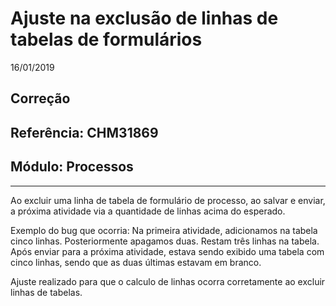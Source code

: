 # Ajuste na exclusão de linhas de tabelas de formulários
16/01/2019
## Correção
## Referência: CHM31869
## Módulo: Processos
***

Ao excluir uma linha de tabela de formulário de processo, ao salvar e enviar, a próxima atividade via a quantidade de linhas acima do esperado.

Exemplo do bug que ocorria:
Na primeira atividade, adicionamos na tabela cinco linhas. Posteriormente apagamos duas. Restam três linhas na tabela.
Após enviar para a próxima atividade, estava sendo exibido uma tabela com cinco linhas, sendo que as duas últimas estavam em branco.

Ajuste realizado para que o calculo de linhas ocorra corretamente ao excluir linhas de tabelas.